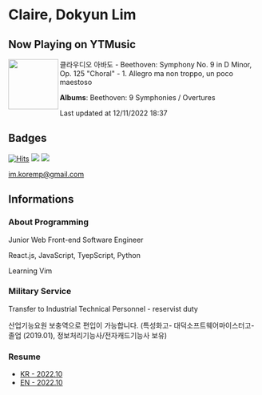 # Claire, Dokyun Lim

## Now Playing on YTMusic

[<img align="left" width="100" src="https://lh3.googleusercontent.com/nCvDBbaSPHozJJswLiCkwODWKuAgMoP7pFg-1LQAh1y0etoj1yme9ZWbVtBfM6INsVS8FZmpTZq9uE4-">](https://music.youtube.com/watch?v=Uw67zg4wAJg)

클라우디오 아바도 - Beethoven: Symphony No. 9 in D Minor, Op. 125 "Choral" - 1. Allegro ma non troppo, un poco maestoso

**Albums**: Beethoven: 9 Symphonies / Overtures

Last updated at 12/11/2022 18:37

## Badges

[![Hits](https://hits.seeyoufarm.com/api/count/incr/badge.svg?url=https%3A%2F%2Fgithub.com%2Fkoremp%2Fkormep&count_bg=%2379C83D&title_bg=%23555555&icon=&icon_color=%23E7E7E7&title=hits&edge_flat=false)](https://hits.seeyoufarm.com)
<a href="https://dev.to/koremp"><img src="https://img.shields.io/badge/dev.to-0A0A0A?style=for-the-badge&logo=devdotto&logoColor=white"/></a>
<a href="https://www.linkedin.com/in/koremp"><img src="https://img.shields.io/badge/LinkedIn-0077B5?style=flat-square&logo=linkedin&logoColor=white"/></a>

im.koremp@gmail.com

## Informations

### About Programming

Junior Web Front-end Software Engineer

React.js, JavaScript, TyepScript, Python

Learning Vim

### Military Service

Transfer to Industrial Technical Personnel - reservist duty

산업기능요원 보충역으로 편입이 가능합니다. (특성화고- 대덕소프트웨어마이스터고- 졸업 (2019.01), 정보처리기능사/전자캐드기능사 보유)

### Resume

* [KR - 2022.10](./resume/README.md)
* [EN - 2022.10](./resume/README.en.md)
